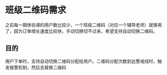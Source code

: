 # 班级二维码需求

之前每一期体验课的用户数比较少，一个班级二维码（对应一个辅导老师）就够用了，因为订单增长速度比较快，手动切换切不过来，希望支持自动切换二维码。

## 目的
用户下单时，支持自动切换二维码分配给用户。二维码分配次数到达警戒线时，触发报警机制，然后去替换二维码

